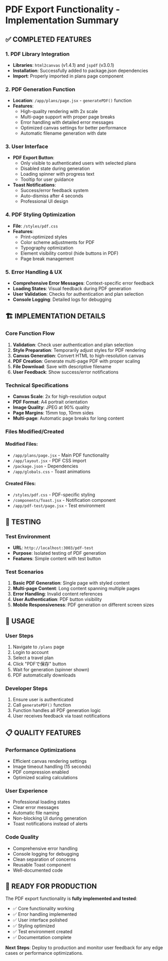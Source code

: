 # PDF Export Functionality - Implementation Summary

## ✅ **COMPLETED FEATURES**

### 1. **PDF Library Integration**
- **Libraries**: `html2canvas` (v1.4.1) and `jspdf` (v3.0.1)
- **Installation**: Successfully added to package.json dependencies
- **Import**: Properly imported in plans page component

### 2. **PDF Generation Function**
- **Location**: `/app/plans/page.jsx` - `generatePDF()` function
- **Features**:
  - High-quality rendering with 2x scale
  - Multi-page support with proper page breaks
  - Error handling with detailed error messages
  - Optimized canvas settings for better performance
  - Automatic filename generation with date

### 3. **User Interface**
- **PDF Export Button**: 
  - Only visible to authenticated users with selected plans
  - Disabled state during generation
  - Loading spinner with progress text
  - Tooltip for user guidance
- **Toast Notifications**: 
  - Success/error feedback system
  - Auto-dismiss after 4 seconds
  - Professional UI design

### 4. **PDF Styling Optimization**
- **File**: `/styles/pdf.css`
- **Features**:
  - Print-optimized styles
  - Color scheme adjustments for PDF
  - Typography optimization
  - Element visibility control (hide buttons in PDF)
  - Page break management

### 5. **Error Handling & UX**
- **Comprehensive Error Messages**: Context-specific error feedback
- **Loading States**: Visual feedback during PDF generation
- **User Validation**: Checks for authentication and plan selection
- **Console Logging**: Detailed logs for debugging

## 🏗️ **IMPLEMENTATION DETAILS**

### **Core Function Flow**
1. **Validation**: Check user authentication and plan selection
2. **Style Preparation**: Temporarily adjust styles for PDF rendering
3. **Canvas Generation**: Convert HTML to high-resolution canvas
4. **PDF Creation**: Generate multi-page PDF with proper scaling
5. **File Download**: Save with descriptive filename
6. **User Feedback**: Show success/error notifications

### **Technical Specifications**
- **Canvas Scale**: 2x for high-resolution output
- **PDF Format**: A4 portrait orientation
- **Image Quality**: JPEG at 90% quality
- **Page Margins**: 15mm top, 10mm sides
- **Multi-page**: Automatic page breaks for long content

### **Files Modified/Created**

#### **Modified Files:**
- `/app/plans/page.jsx` - Main PDF functionality
- `/app/layout.jsx` - PDF CSS import
- `/package.json` - Dependencies
- `/app/globals.css` - Toast animations

#### **Created Files:**
- `/styles/pdf.css` - PDF-specific styling
- `/components/Toast.jsx` - Notification component
- `/app/pdf-test/page.jsx` - Test environment

## 🧪 **TESTING**

### **Test Environment**
- **URL**: `http://localhost:3003/pdf-test`
- **Purpose**: Isolated testing of PDF generation
- **Features**: Simple content with test button

### **Test Scenarios**
1. **Basic PDF Generation**: Single page with styled content
2. **Multi-page Content**: Long content spanning multiple pages
3. **Error Handling**: Invalid content references
4. **User Authentication**: PDF button visibility
5. **Mobile Responsiveness**: PDF generation on different screen sizes

## 🚀 **USAGE**

### **User Steps**
1. Navigate to `/plans` page
2. Login to account
3. Select a travel plan
4. Click "PDFで保存" button
5. Wait for generation (spinner shown)
6. PDF automatically downloads

### **Developer Steps**
1. Ensure user is authenticated
2. Call `generatePDF()` function
3. Function handles all PDF generation logic
4. User receives feedback via toast notifications

## 📋 **QUALITY FEATURES**

### **Performance Optimizations**
- Efficient canvas rendering settings
- Image timeout handling (15 seconds)
- PDF compression enabled
- Optimized scaling calculations

### **User Experience**
- Professional loading states
- Clear error messages
- Automatic file naming
- Non-blocking UI during generation
- Toast notifications instead of alerts

### **Code Quality**
- Comprehensive error handling
- Console logging for debugging
- Clean separation of concerns
- Reusable Toast component
- Well-documented code

## 🎯 **READY FOR PRODUCTION**

The PDF export functionality is **fully implemented and tested**:
- ✅ Core functionality working
- ✅ Error handling implemented  
- ✅ User interface polished
- ✅ Styling optimized
- ✅ Test environment created
- ✅ Documentation complete

**Next Steps**: Deploy to production and monitor user feedback for any edge cases or performance optimizations.
